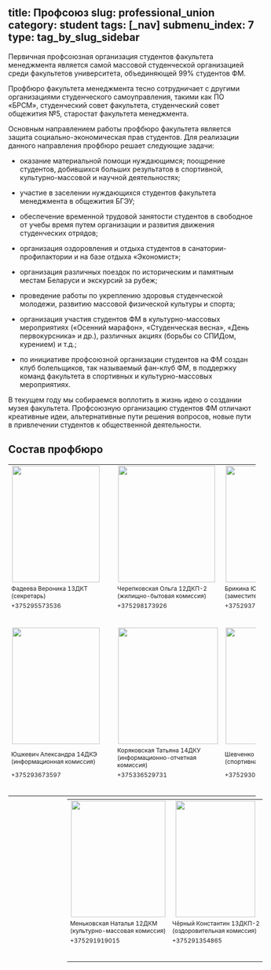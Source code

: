 title: Профсоюз
slug: professional_union
category: student
tags: [_nav]
submenu_index: 7
type: tag_by_slug_sidebar
---

Первичная профсоюзная организация студентов факультета менеджмента является самой массовой студенческой организацией среди факультетов университета, объединяющей 99% студентов ФМ.

Профбюро факультета менеджмента тесно сотрудничает с другими организациями студенческого самоуправления, такими как ПО «БРСМ», студенческий совет факультета, студенческий совет общежития №5, старостат факультета менеджмента.

Основным направлением работы профбюро факультета является защита социально-экономическая прав студентов. Для реализации данного направления профбюро решает следующие задачи:

* оказание материальной помощи нуждающимся; поощрение студентов, добившихся больших результатов в спортивной, культурно-массовой и научной деятельностях;

* участие в заселении нуждающихся студентов факультета менеджмента в общежития БГЭУ;

* обеспечение временной трудовой занятости студентов в свободное от учебы время путем организации и развития движения студенческих отрядов;

* организация оздоровления и отдыха студентов в санатории-профилактории и на базе отдыха «Экономист»;

* организация различных поездок по историческим и памятным местам Беларуси и экскурсий за рубеж;

* проведение работы по укреплению здоровья студенческой молодежи, развитию массовой физической культуры и спорта;

* организация участия студентов ФМ в культурно-массовых мероприятиях («Осенний марафон», «Студенческая весна», «День первокурсника» и др.), различных акциях (борьбы со СПИДом, курением) и т.д.;

* по инициативе профсоюзной организации студентов на ФМ создан клуб болельщиков, так называемый фан-клуб ФМ, в поддержку команд факультета в спортивных и культурно-массовых мероприятиях.

В текущем году мы собираемся воплотить в жизнь идею о создании музея факультета. Профсоюзную организацию студентов ФМ отличают креативные идеи, альтернативные пути решения вопросов, новые пути в привлечении студентов к общественной деятельности.

Состав профбюро
---------------

<table style="border: 0;">
  <tr>
    <td>
      <img src="/img/prof_union/fadeeva.jpg" width="178px" height="237px" style="margin-right: 22px">
    </td>
    <td>
      <img src="/img/prof_union/cherepkovskaya.jpg" width="197px" height="237px">
    </td>
    <td>
      <img src="/img/prof_union/brikina.jpg" width="178px" height="237px">
    </td>
  </tr>
  <tr>
    <td style="font-size: 12px">
      Фадеева Вероника 13ДКТ<br>
      (секретарь)
    </td>
    <td style="font-size: 12px">
      Черепковская Ольга 12ДКП-2<br>
      (жилищно-бытовая комиссия)
    </td>
    <td style="font-size: 12px">
      Брикина Юлия 12ДКМ<br>
      (заместитель председателя)
    </td>
  </tr>
  <tr>
    <td style="font-size: 12px; padding-bottom: 35px">+375295573536</td>
    <td style="font-size: 12px; padding-bottom: 35px">+375298173926</td>
    <td style="font-size: 12px; padding-bottom: 35px">+375293799686</td>
  </tr>
  <tr>
    <td><img src="/img/prof_union/ushkevich.jpg" width="178px" height="237px"></td>
    <td><img src="/img/prof_union/koryakovskaya.jpg" width="203px" height="237px"></td>
    <td><img src="/img/prof_union/shevchenko.jpg" width="178px" height="237px"></td>
  </tr>
  <tr>
    <td style="font-size: 12px">
      Юшкевич Александра 14ДКЭ<br>
      (информационная комиссия)
    </td>
    <td style="font-size: 12px">
      Коряковская Татьяна 14ДКУ<br>
      (информационно-отчетная комиссия)
    </td>
    <td style="font-size: 12px">
      Шевченко Михаил 12ДКИ<br>
      (спортивная комиссия)
    </td>
  </tr>
  <tr>
    <td style="font-size:12px; padding-bottom: 35px">+375293673597</td>
    <td style="font-size:12px; padding-bottom: 35px">+375336529731</td>
    <td style="font-size:12px; padding-bottom: 35px">+375293096236</td>
  </tr>
</table>

<table style="margin-left: 120px; border:0; margin-top: -10px">
  <tr>
    <td>
      <img src="/img/prof_union/menkova.jpg" width="192px" height="237px">
    </td>
    <td>
      <img src="/img/prof_union/cherniy.jpg" width="162px" height="237px" style="padding-left: 5px">
    </td>
  </tr>
  <tr>
    <td style="font-size: 12px">
      Меньковская Наталья 12ДКМ<br>
      (культурно-массовая комиссия)
    </td>
    <td style="font-size: 12px">
      Чёрный Константин 13ДКП-2<br>
      (оздоровительная комиссия)
    </td>
  </tr>
  <tr>
    <td style="font-size:12px; padding-bottom: 35px">+375291919015</td>
    <td style="font-size:12px; padding-bottom: 35px">+375291354865</td>
  </tr>
</table>
